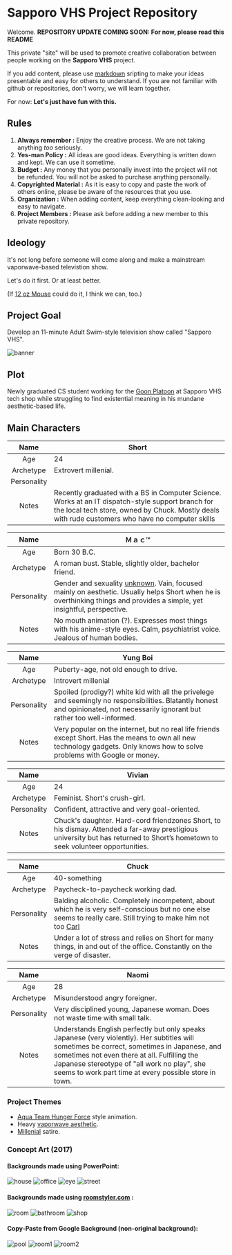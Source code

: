 # Sapporo VHS Project Repository

Welcome. **REPOSITORY UPDATE COMING SOON: For now, please read this README**

This private \"site\" will be used to promote creative collaboration between people working on the **Sapporo VHS** project.

If you add content, please use [markdown](https://github.com/adam-p/markdown-here/wiki/Markdown-Cheatsheet) sripting to make your ideas presentable and easy for others to understand. If you are not familiar with github or repositories, don't worry, we will learn together.

For now: **Let's just have fun with this.**

## Rules

1. **Always remember :** Enjoy the creative process. We are not taking anything *too* seriously.
2. **Yes-man Policy :** All ideas are good ideas. Everything is written down and kept. We can use it sometime.
3. **Budget :** Any money that you personally invest into the project will not be refunded. You will not be asked to purchase anything personally.
4. **Copyrighted Material :** As it is easy to copy and paste the work of others online, please be aware of the resources that you use.
5. **Organization :** When adding content, keep everything clean-looking and easy to navigate.
6. **Project Members :** Please ask before adding a new member to this private repository.

## Ideology

It's not long before someone will come along and make a mainstream vaporwave-based televistion show. 

Let's do it first. Or at least better.

(If [12 oz Mouse](https://www.youtube.com/watch?v=FI1NvBQfH9A) could do it, I think we can, too.)

## Project Goal

Develop an 11-minute Adult Swim-style television show called "Sapporo VHS".

<img src="https://github.com/sapporovhs/sapporovhs.github.io/blob/master/assets/css/img/sapporovhs_banner.png" alt="banner">

## Plot

Newly graduated CS student working for the [Goon Platoon](https://en.wikipedia.org/wiki/Geek_Squad) at Sapporo VHS tech shop while struggling to find existential meaning in his mundane aesthetic-based life.

## Main Characters

|Name|Short|
|:---:|---|
|Age|24|
|Archetype|Extrovert millenial.|
|Personality||
|Notes|Recently graduated with a BS in Computer Science. Works at an IT dispatch-style support branch for the local tech store, owned by Chuck. Mostly deals with rude customers who have no computer skills|

|Name|Ｍａｃ™|
|:---:|---|
|Age|Born 30 B.C.|
|Archetype|A roman bust. Stable, slightly older, bachelor friend.|
|Personality|Gender and sexuality [unknown](https://en.wikipedia.org/wiki/Roger_(American_Dad!)). Vain, focused mainly on aesthetic. Usually helps Short when he is overthinking things and provides a simple, yet insightful, perspective.|
|Notes|No mouth animation (?). Expresses most things with his anime-style eyes. Calm, psychiatrist voice. Jealous of human bodies.|

|Name|Yung Boi|
|:---:|---|
|Age|Puberty-age, not old enough to drive.|
|Archetype|Introvert millenial|
|Personality|Spoiled (prodigy?) white kid with all the privelege and seemingly no responsibilities. Blatantly honest and opinionated, not necessarily ignorant but rather too well-informed.|
|Notes|Very popular on the internet, but no real life friends except Short. Has the means to own all new technology gadgets. Only knows how to solve problems with Google or money.|

|Name|Vivian|
|:---:|---|
|Age|24|
|Archetype|Feminist. Short's crush-girl.|
|Personality|Confident, attractive and very goal-oriented.|
|Notes|Chuck's daughter. Hard-cord friendzones Short, to his dismay. Attended a far-away prestigious university but has returned to Short’s hometown to seek volunteer opportunities.|

|Name|Chuck|
|:---:|---|
|Age|40-something|
|Archetype|Paycheck-to-paycheck working dad.|
|Personality|Balding alcoholic. Completely incompetent, about which he is very self-conscious but no one else seems to really care. Still trying to make him not too [Carl](https://en.wikipedia.org/wiki/Carl_Brutananadilewski)|
|Notes|Under a lot of stress and relies on Short for many things, in and out of the office. Constantly on the verge of disaster.|

|Name|Naomi|
|:---:|---|
|Age|28|
|Archetype|Misunderstood angry foreigner.|
|Personality|Very disciplined young, Japanese woman. Does not waste time with small talk.|
|Notes|Understands English perfectly but only speaks Japanese (very violently). Her subtitles will sometimes be correct, sometimes in Japanese, and sometimes not even there at all. Fulfilling the Japanese stereotype of "all work no play", she seems to work part time at every possible store in town.|

### Project Themes

* [Aqua Team Hunger Force](https://www.youtube.com/watch?v=q90_y73Uea0&list=CLyb9ZW5B-Qhw&index=5) style animation.
* Heavy [vaporwave aesthetic](https://www.youtube.com/watch?v=M7YBnznuBAg).
* [Millenial](https://www.anytimemailbox.com/resources/top-21-things-millenials-do-differently) satire.

### Concept Art (2017)

#### Backgrounds made using PowerPoint:

<img src="https://github.com/sapporovhs/sapporovhs.github.io/blob/master/assets/css/img/house.png" alt="house">
<img src="https://github.com/sapporovhs/sapporovhs.github.io/blob/master/assets/css/img/office.png" alt="office">
<img src="https://github.com/sapporovhs/sapporovhs.github.io/blob/master/assets/css/img/OminousEye.png" alt="eye">
<img src="https://github.com/sapporovhs/sapporovhs.github.io/blob/master/assets/css/img/street.png" alt="street">

#### Backgrounds made using [roomstyler.com](https://roomstyler.com/3dplanner) :

<img src="https://github.com/sapporovhs/sapporovhs.github.io/blob/master/assets/css/img/RS_room1_render1.jpg.png" alt="room">
<img src="https://github.com/sapporovhs/sapporovhs.github.io/blob/master/assets/css/img/RS_ShortHouse_Bathroom.jpg" alt="bathroom">
<img src="https://github.com/sapporovhs/sapporovhs.github.io/blob/master/assets/css/img/RS_Shop.jpg.png" alt="shop">

#### Copy-Paste from Google Background (non-original background):

<img src="https://github.com/sapporovhs/sapporovhs.github.io/blob/master/assets/css/img/Pool.png" alt="pool">
<img src="https://github.com/sapporovhs/sapporovhs.github.io/blob/master/assets/css/img/room1.png" alt="room1">
<img src="https://github.com/sapporovhs/sapporovhs.github.io/blob/master/assets/css/img/room2.png" alt="room2">
